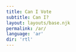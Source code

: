 ```yaml
---
title: Can I Vote
subtitle: Can I?
layout: layouts/base.njk 
permalink: /ar/
language: 'ar'
dir: 'rtl'
---
```

